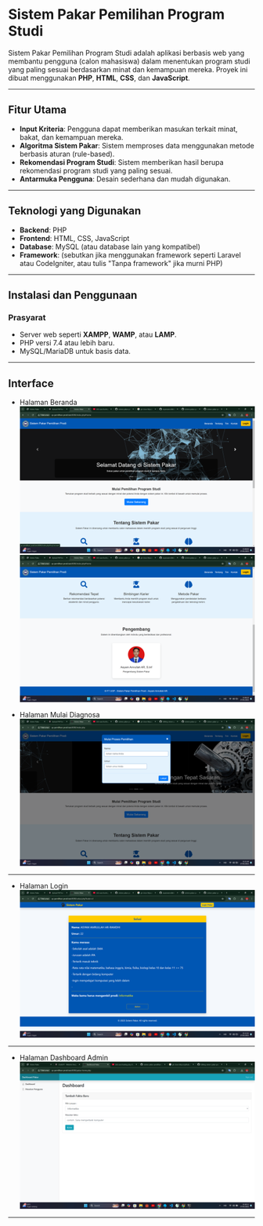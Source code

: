 # Sistem Pakar Pemilihan Program Studi

Sistem Pakar Pemilihan Program Studi adalah aplikasi berbasis web yang membantu pengguna (calon mahasiswa) dalam menentukan program studi yang paling sesuai berdasarkan minat dan kemampuan mereka. Proyek ini dibuat menggunakan **PHP**, **HTML**, **CSS**, dan **JavaScript**.

---

## Fitur Utama

- **Input Kriteria**: Pengguna dapat memberikan masukan terkait minat, bakat, dan kemampuan mereka.
- **Algoritma Sistem Pakar**: Sistem memproses data menggunakan metode berbasis aturan (rule-based).
- **Rekomendasi Program Studi**: Sistem memberikan hasil berupa rekomendasi program studi yang paling sesuai.
- **Antarmuka Pengguna**: Desain sederhana dan mudah digunakan.

---

## Teknologi yang Digunakan

- **Backend**: PHP
- **Frontend**: HTML, CSS, JavaScript
- **Database**: MySQL (atau database lain yang kompatibel)
- **Framework**: (sebutkan jika menggunakan framework seperti Laravel atau CodeIgniter, atau tulis "Tanpa framework" jika murni PHP)

---

## Instalasi dan Penggunaan

### Prasyarat
- Server web seperti **XAMPP**, **WAMP**, atau **LAMP**.
- PHP versi 7.4 atau lebih baru.
- MySQL/MariaDB untuk basis data.

---

## Interface

- Halaman Beranda
  ![beranda](interface/1.png)
  ![beranda](interface/2.png)

- Halaman Mulai Diagnosa
  ![beranda](interface/6.png)
  
---

- Halaman Login
  ![beranda](interface/5.png)

---

- Halaman Dashboard Admin
  ![beranda](interface/7.png)

---
